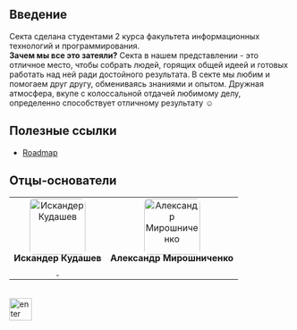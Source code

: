 ## Введение
Секта сделана студентами 2 курса факультета информационных технологий и программирования.
<br>
**Зачем мы все это затеяли?** Секта в нашем представлении - это отличное место, чтобы собрать людей, горящих общей идеей и готовых работать над ней ради достойного результата. В секте мы любим и помогаем друг другу, обмениваясь знаниями и опытом. Дружная атмосфера, вкупе с колоссальной отдачей любимому делу, определенно способствует отличному результату ☺️

## Полезные ссылки

* [Roadmap](https://github.com/websect-itmo/Roadmap)

## Отцы-основатели

<table>
    <tr>
        <td align="center">
            <img src="https://github.com/websect-itmo/.github/blob/main/profile/assets/team/iskander.jpeg?raw=true" width="100"  style="margin-bottom: -4px; border-radius: 8px;"
                alt="Искандер Кудашев"/>
                <br />
                <b>Искандер Кудашев</b>
                <div style="margin-top: 4px">
                <a
                    href="https://github.com/iskander-faggod"
                    title="GitHub"
                    >
                    <img
                        width="16"
                        height="16"
                        src="https://raw.githubusercontent.com/websect-itmo/.github/main/profile/assets/images/github.svg"/>
                        </a>
                <a
                    href="https://t.me/faggod"
                    title="Telegram"
                    ><img
                        width="16"
                        src="https://raw.githubusercontent.com/websect-itmo/.github/main/profile/assets/images/telegram.svg"
                /></a>
            </div>
        </td>
        <td align="center">
                <img
                    src="https://github.com/websect-itmo/.github/blob/main/profile/assets/team/sasha.jpeg?raw=true"
                    width="100"
                    style="margin-bottom: -4px; border-radius: 8px;"
                    alt="Александр Мирошниченко"
                /><br /><b>Александр Мирошниченко</b>
            <div style="margin-top: 4px">
                <a
                    href="https://github.com/sashafromlibertalia"
                    title="GitHub"
                    > <img
                        width="16"
                        height="16"
                        src="https://raw.githubusercontent.com/websect-itmo/.github/main/profile/assets/images/github.svg"/></a>
                <a
                    href="https://t.me/sashafromlibertalia"
                    title="Telegram"
                    ><img
                        width="16"
                        src="https://raw.githubusercontent.com/websect-itmo/.github/main/profile/assets/images/telegram.svg"
                /></a>
            </div>
        </td>
    </tr>
</table>

<br/>

<div>
<a href="https://t.me/faggod">
<img height="40" alt="enter" src="https://raw.githubusercontent.com/websect-itmo/.github/main/profile/assets/images/button.svg"/>
</a>
</div>
